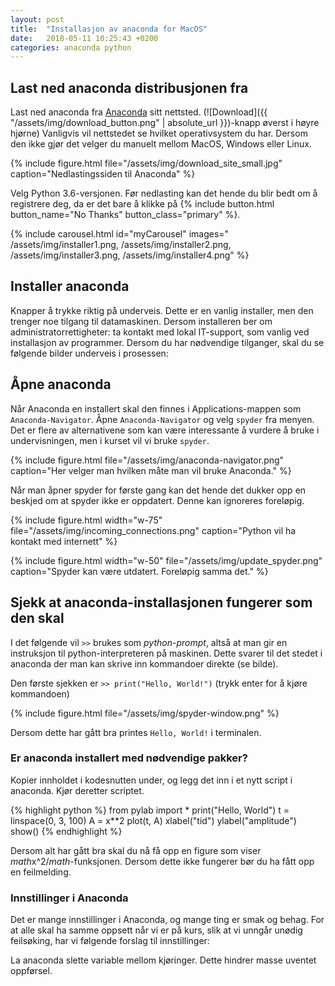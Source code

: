 ```yaml
---
layout: post
title:  "Installasjon av anaconda for MacOS"
date:   2018-05-11 10:25:43 +0200
categories: anaconda python
---
```


## Last ned anaconda distribusjonen fra 
Last ned anaconda fra [Anaconda][anaconda] sitt nettsted. (![Download]({{ "/assets/img/download_button.png" | absolute_url }})-knapp øverst i høyre hjørne)
Vanligvis vil nettstedet se hvilket operativsystem du har. Dersom den ikke gjør det velger du manuelt mellom MacOS, Windows eller Linux. 

{% include figure.html file="/assets/img/download_site_small.jpg" caption="Nedlastingssiden til Anaconda" %}

Velg Python 3.6-versjonen. Før nedlasting kan det hende du blir bedt om å registrere deg, da er det bare å klikke på 
{% include button.html button_name="No Thanks" button_class="primary" %}. 

{% include carousel.html 
id="myCarousel" 
images="
/assets/img/installer1.png, 
/assets/img/installer2.png,
/assets/img/installer3.png,
/assets/img/installer4.png" 
%}

## Installer anaconda
Knapper å trykke riktig på underveis. Dette er en vanlig installer, men den trenger noe tilgang til datamaskinen. Dersom installeren ber om administratorrettigheter: ta kontakt med lokal IT-support, som vanlig ved installasjon av programmer. Dersom du har nødvendige tilganger, skal du se følgende bilder underveis i prosessen: 

## Åpne anaconda
Når Anaconda en installert skal den finnes i Applications-mappen som `Anaconda-Navigator`. Åpne `Anaconda-Navigator` og velg `spyder` fra menyen. Det er flere av alternativene som kan være interessante å vurdere å bruke i undervisningen, men i kurset vil vi bruke `spyder`. 

{% include figure.html file="/assets/img/anaconda-navigator.png" caption="Her velger man hvilken måte man vil bruke Anaconda." %}

Når man åpner spyder for første gang kan det hende det dukker opp en beskjed om at spyder ikke er oppdatert. Denne kan ignoreres foreløpig. 

{% include figure.html width="w-75" file="/assets/img/incoming_connections.png" caption="Python vil ha kontakt med internett" %}

{% include figure.html width="w-50" file="/assets/img/update_spyder.png" caption="Spyder kan være utdatert. Foreløpig samma det." %}

## Sjekk at anaconda-installasjonen fungerer som den skal 
I det følgende vil `>>` brukes som *python-prompt*, altså at man gir en instruksjon til python-interpreteren på maskinen. Dette svarer til det stedet i anaconda der man kan skrive inn kommandoer direkte (se bilde). 

Den første sjekken er `>> print("Hello, World!")` (trykk enter for å kjøre kommandoen)

{% include figure.html file="/assets/img/spyder-window.png" %}

Dersom dette har gått bra printes `Hello, World!` i terminalen. 


### Er anaconda installert med nødvendige pakker?
Kopier innholdet i kodesnutten under, og legg det inn i et nytt script i anaconda. Kjør deretter scriptet. 

{% highlight python %}
from pylab import *
print("Hello, World")
t = linspace(0, 3, 100)
A = x**2
plot(t, A)
xlabel("tid")
ylabel("amplitude")
show()
{% endhighlight %}

Dersom alt har gått bra skal du nå få opp en figure som viser $math$x^2$/math$-funksjonen. Dersom dette ikke fungerer bør du ha fått opp en feilmelding.  

### Innstillinger i Anaconda
Det er mange innstillinger i Anaconda, og mange ting er smak og behag. For at alle skal ha samme oppsett når vi er på kurs, slik at vi unngår unødig feilsøking, har vi følgende forslag til innstillinger: 

La anaconda slette variable mellom kjøringer. Dette hindrer masse uventet oppførsel.


[anaconda]: https://www.anaconda.com/
